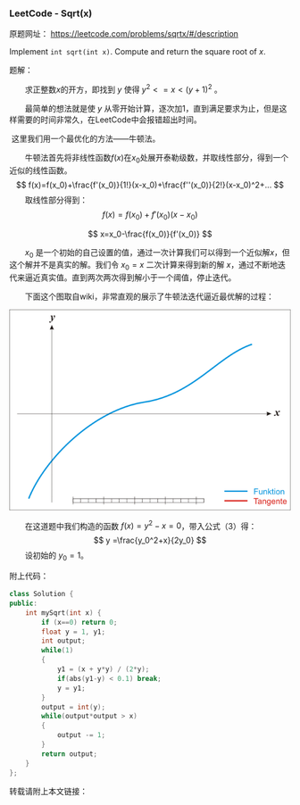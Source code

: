 ### LeetCode - Sqrt(x)

原题网址：
https://leetcode.com/problems/sqrtx/#/description

Implement `int sqrt(int x)`. Compute and return the square root of *x*.

题解：

　　求正整数$x$的开方，即找到 $y$  使得 $y^2<=x<(y+1)^2$ 。

　　最简单的想法就是使 $y$ 从零开始计算，逐次加1，直到满足要求为止，但是这样需要的时间非常久，在LeetCode中会报错超出时间。

​	这里我们用一个最优化的方法——牛顿法。

　　牛顿法首先将非线性函数$f(x)$在$x_0$处展开泰勒级数，并取线性部分，得到一个近似的线性函数。
$$
f(x)=f(x_0)+\frac{f'(x_0)}{1!}(x-x_0)+\frac{f''(x_0)}{2!}(x-x_0)^2+...
$$
　　取线性部分得到：
$$
f(x)=f(x_0)+f'(x_0)(x-x_0)
$$

$$
x=x_0-\frac{f(x_0)}{f'(x_0)}
$$

　　$x_0$ 是一个初始的自己设置的值，通过一次计算我们可以得到一个近似解$x$，但这个解并不是真实的解。我们令 $x_0=x$ 二次计算来得到新的解 $x$，通过不断地迭代来逼近真实值。直到两次两次得到解小于一个阈值，停止迭代。

　　下面这个图取自wiki，非常直观的展示了牛顿法迭代逼近最优解的过程：

![NewtonIteration_Ani](pic/NewtonIteration_Ani.gif)

　　在这道题中我们构造的函数 $f(x)=y^2-x=0$，带入公式（3）得：
$$
y =\frac{y_0^2+x}{2y_0}
$$
 　　设初始的 $y_0=1$。

附上代码：

```c++
class Solution {
public:
    int mySqrt(int x) {
    	if (x==0) return 0;
    	float y = 1, y1;
    	int output;
    	while(1)
    	{
    		y1 = (x + y*y) / (2*y);
    		if(abs(y1-y) < 0.1) break;
    		y = y1;
    	}
    	output = int(y);
    	while(output*output > x)
        {
            output -= 1;
        }
        return output;
    }
};
```

转载请附上本文链接：

